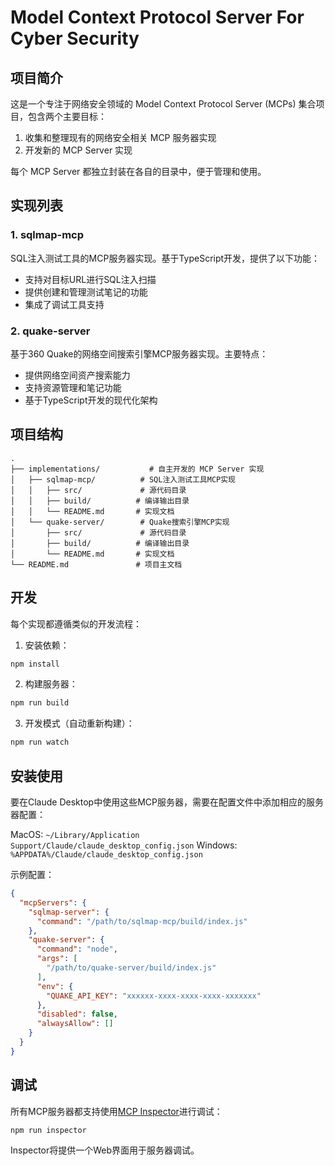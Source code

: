 # Model Context Protocol Server For Cyber Security

## 项目简介

这是一个专注于网络安全领域的 Model Context Protocol Server (MCPs) 集合项目，包含两个主要目标：

1. 收集和整理现有的网络安全相关 MCP 服务器实现
2. 开发新的 MCP Server 实现

每个 MCP Server 都独立封装在各自的目录中，便于管理和使用。

## 实现列表

### 1. sqlmap-mcp

SQL注入测试工具的MCP服务器实现。基于TypeScript开发，提供了以下功能：

- 支持对目标URL进行SQL注入扫描
- 提供创建和管理测试笔记的功能
- 集成了调试工具支持

### 2. quake-server

基于360 Quake的网络空间搜索引擎MCP服务器实现。主要特点：

- 提供网络空间资产搜索能力
- 支持资源管理和笔记功能
- 基于TypeScript开发的现代化架构

## 项目结构

```plaintext
.
├── implementations/           # 自主开发的 MCP Server 实现
│   ├── sqlmap-mcp/          # SQL注入测试工具MCP实现
│   │   ├── src/             # 源代码目录
│   │   ├── build/          # 编译输出目录
│   │   └── README.md       # 实现文档
│   └── quake-server/        # Quake搜索引擎MCP实现
│       ├── src/             # 源代码目录
│       ├── build/          # 编译输出目录
│       └── README.md       # 实现文档
└── README.md               # 项目主文档
```

## 开发

每个实现都遵循类似的开发流程：

1. 安装依赖：
```bash
npm install
```

2. 构建服务器：
```bash
npm run build
```

3. 开发模式（自动重新构建）：
```bash
npm run watch
```

## 安装使用

要在Claude Desktop中使用这些MCP服务器，需要在配置文件中添加相应的服务器配置：

MacOS: `~/Library/Application Support/Claude/claude_desktop_config.json`
Windows: `%APPDATA%/Claude/claude_desktop_config.json`

示例配置：
```json
{
  "mcpServers": {
    "sqlmap-server": {
      "command": "/path/to/sqlmap-mcp/build/index.js"
    },
    "quake-server": {
      "command": "node",
      "args": [
        "/path/to/quake-server/build/index.js"
      ],
      "env": {
        "QUAKE_API_KEY": "xxxxxx-xxxx-xxxx-xxxx-xxxxxxx"
      },
      "disabled": false,
      "alwaysAllow": []
    }
  }
}
```

## 调试

所有MCP服务器都支持使用[MCP Inspector](https://github.com/modelcontextprotocol/inspector)进行调试：

```bash
npm run inspector
```

Inspector将提供一个Web界面用于服务器调试。
